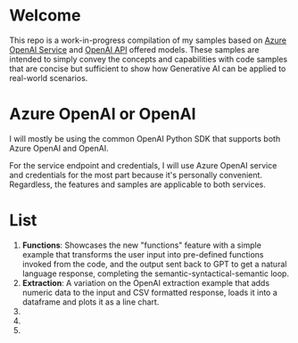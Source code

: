 # Welcome
This repo is a work-in-progress compilation of my samples based on [Azure OpenAI Service](https://learn.microsoft.com/en-us/azure/ai-services/openai/overview) and [OpenAI API](https://openai.com/api/) offered models. These samples are intended to simply convey the concepts and capabilities with code samples that are concise but sufficient to show how Generative AI can be applied to real-world scenarios.

# Azure OpenAI or OpenAI
I will mostly be using the common OpenAI Python SDK that supports both Azure OpenAI and OpenAI. 

For the service endpoint and credentials, I will use Azure OpenAI service and credentials for the most part because it's personally convenient. Regardless, the features and samples are applicable to both services.


# List

1. **Functions**: Showcases the new "functions" feature with a simple example that transforms the user input into pre-defined functions invoked from the code, and the output sent back to GPT to get a natural language response, completing the semantic-syntactical-semantic loop.
1. **Extraction**: A variation on the OpenAI extraction example that adds numeric data to the input and CSV formatted response, loads it into a dataframe and plots it as a line chart.
1. 
1. 
1. 